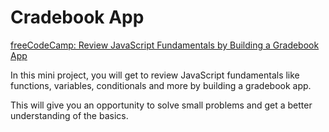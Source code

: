 # Cradebook App

[freeCodeCamp: Review JavaScript Fundamentals by Building a Gradebook App](https://www.freecodecamp.org/learn/javascript-algorithms-and-data-structures-v8/)

In this mini project,
you will get to review
JavaScript fundamentals
like functions, variables,
conditionals and more by
building a gradebook app.

This will give you an opportunity
to solve small problems and get a
better understanding of the basics.


